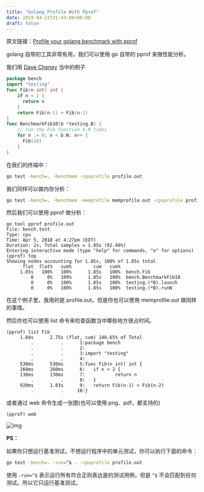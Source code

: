 ```yaml
---
title: "Golang Profile With Pprof"
date: 2019-04-21T21:43:08+08:00
draft: false
---
```


原文链接：[Profile your golang benchmark with pprof](https://medium.com/@felipedutratine/profile-your-benchmark-with-pprof-fb7070ee1a94)

golang 自带的工具非常有用，我们可以使用 go 自带的 pprof 来做性能分析。

我们用 [Dave Cheney](https://dave.cheney.net/2013/06/30/how-to-write-benchmarks-in-go) 当中的例子

```go
package bench
import "testing"
func Fib(n int) int {
    if n < 2 {
      return n
    }
    return Fib(n-1) + Fib(n-2)
}
func BenchmarkFib10(b *testing.B) {
    // run the Fib function b.N times
    for n := 0; n < b.N; n++ {
      Fib(10)
    }
}
```

在我们的终端中：

```bash
go test -bench=. -benchmem -cpuprofile profile.out
```

我们同样可以做内存分析：

```bash
go test -bench=. -benchmem -memprofile memprofile.out -cpuprofile profile.out
```

然后我们可以使用 pprof 做分析：

```
go tool pprof profile.out
File: bench.test
Type: cpu
Time: Apr 5, 2018 at 4:27pm (EDT)
Duration: 2s, Total samples = 1.85s (92.40%)
Entering interactive mode (type "help" for commands, "o" for options)
(pprof) top
Showing nodes accounting for 1.85s, 100% of 1.85s total
      flat  flat%   sum%        cum   cum%
     1.85s   100%   100%      1.85s   100%  bench.Fib
         0     0%   100%      1.85s   100%  bench.BenchmarkFib10
         0     0%   100%      1.85s   100%  testing.(*B).launch
         0     0%   100%      1.85s   100%  testing.(*B).runN
```

在这个例子里，我用的是 profile.out，但是你也可以使用 memprofile.out 做同样的事情。

然后你也可以使用 list 命令来检查函数当中哪些地方很占时间。

```
(pprof) list Fib
     1.84s      2.75s (flat, cum) 148.65% of Total
         .          .      1:package bench
         .          .      2:
         .          .      3:import "testing"
         .          .      4:
     530ms      530ms      5:func Fib(n int) int {
     260ms      260ms      6:   if n < 2 {
     130ms      130ms      7:           return n
         .          .      8:   }
     920ms      1.83s      9:   return Fib(n-1) + Fib(n-2)
         .          .     10:}
```

或者通过 web 命令生成一张图(也可以使用 png、pdf，都支持的)

```
(pprof) web
```

![img](https://cdn-images-1.medium.com/max/800/1*jWEWWVzUk18Jl1CDTzuROw.png)

**PS：**

如果你只想运行基准测试，不想运行程序中的单元测试，你可以执行下面的命令：

```bash
go test -bench=. -run=^$ . -cpuprofile profile.out
```

使用 `-run=^$` 表示运行所有符合正则表达是的测试用例，但是 `^$` 不会匹配到任何测试。所以它只运行基准测试。